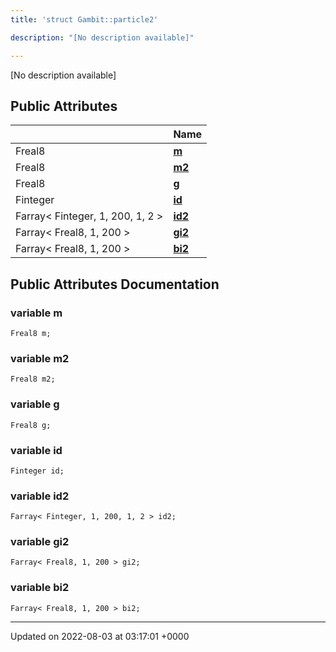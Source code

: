 ```yaml
---
title: 'struct Gambit::particle2'

description: "[No description available]"

---
```









[No description available]

## Public Attributes

|                | Name           |
| -------------- | -------------- |
| Freal8 | **[m](/documentation/code/colliderbit_development/classes/structgambit_1_1particle2/#variable-m)**  |
| Freal8 | **[m2](/documentation/code/colliderbit_development/classes/structgambit_1_1particle2/#variable-m2)**  |
| Freal8 | **[g](/documentation/code/colliderbit_development/classes/structgambit_1_1particle2/#variable-g)**  |
| Finteger | **[id](/documentation/code/colliderbit_development/classes/structgambit_1_1particle2/#variable-id)**  |
| Farray< Finteger, 1, 200, 1, 2 > | **[id2](/documentation/code/colliderbit_development/classes/structgambit_1_1particle2/#variable-id2)**  |
| Farray< Freal8, 1, 200 > | **[gi2](/documentation/code/colliderbit_development/classes/structgambit_1_1particle2/#variable-gi2)**  |
| Farray< Freal8, 1, 200 > | **[bi2](/documentation/code/colliderbit_development/classes/structgambit_1_1particle2/#variable-bi2)**  |

## Public Attributes Documentation

### variable m

```
Freal8 m;
```


### variable m2

```
Freal8 m2;
```


### variable g

```
Freal8 g;
```


### variable id

```
Finteger id;
```


### variable id2

```
Farray< Finteger, 1, 200, 1, 2 > id2;
```


### variable gi2

```
Farray< Freal8, 1, 200 > gi2;
```


### variable bi2

```
Farray< Freal8, 1, 200 > bi2;
```


-------------------------------

Updated on 2022-08-03 at 03:17:01 +0000